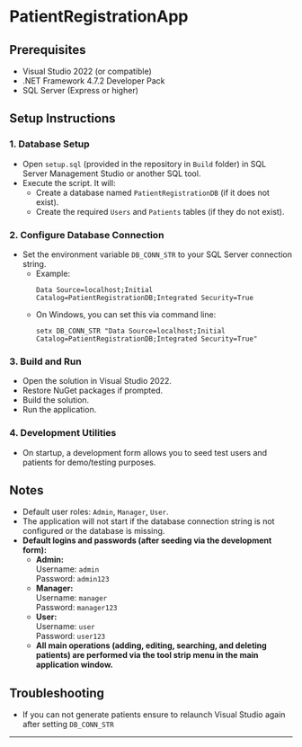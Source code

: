 # PatientRegistrationApp

## Prerequisites
- Visual Studio 2022 (or compatible)
- .NET Framework 4.7.2 Developer Pack
- SQL Server (Express or higher)

## Setup Instructions

### 1. Database Setup
- Open `setup.sql` (provided in the repository in `Build` folder) in SQL Server Management Studio or another SQL tool.
- Execute the script. It will:
  - Create a database named `PatientRegistrationDB` (if it does not exist).
  - Create the required `Users` and `Patients` tables (if they do not exist).

### 2. Configure Database Connection
- Set the environment variable `DB_CONN_STR` to your SQL Server connection string.
  - Example:
    ```
    Data Source=localhost;Initial Catalog=PatientRegistrationDB;Integrated Security=True
    ```
  - On Windows, you can set this via command line:
    ```
    setx DB_CONN_STR "Data Source=localhost;Initial Catalog=PatientRegistrationDB;Integrated Security=True"
    ```

### 3. Build and Run
- Open the solution in Visual Studio 2022.
- Restore NuGet packages if prompted.
- Build the solution.
- Run the application.

### 4. Development Utilities
- On startup, a development form allows you to seed test users and patients for demo/testing purposes.

## Notes
- Default user roles: `Admin`, `Manager`, `User`.
- The application will not start if the database connection string is not configured or the database is missing.
- **Default logins and passwords (after seeding via the development form):**
  - **Admin:**  
    Username: `admin`  
    Password: `admin123`
  - **Manager:**  
    Username: `manager`  
    Password: `manager123`
  - **User:**  
    Username: `user`  
    Password: `user123`
  - **All main operations (adding, editing, searching, and deleting patients) are performed via the tool strip menu in the main application window.**

## Troubleshooting
- If you can not generate patients ensure to relaunch Visual Studio again after setting `DB_CONN_STR`

---
